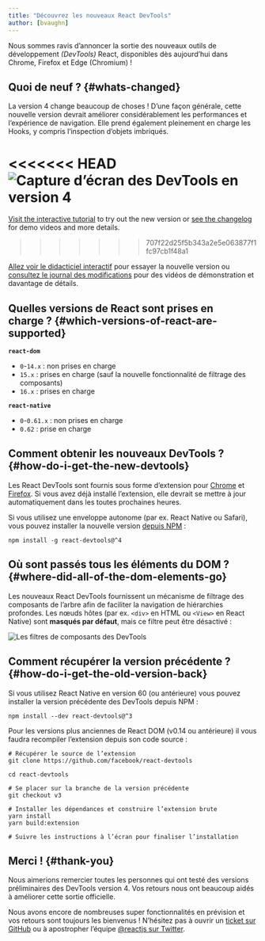 ```yaml
---
title: "Découvrez les nouveaux React DevTools"
author: [bvaughn]
---
```


Nous sommes ravis d’annoncer la sortie des nouveaux outils de développement *(DevTools)* React, disponibles dès aujourd’hui dans Chrome, Firefox et Edge (Chromium) !

## Quoi de neuf ? {#whats-changed}

La version 4 change beaucoup de choses !  D’une façon générale, cette nouvelle version devrait améliorer considérablement les performances et l’expérience de navigation.  Elle prend également pleinement en charge les Hooks, y compris l’inspection d’objets imbriqués.

<<<<<<< HEAD
![Capture d’écran des DevTools en version 4](../images/blog/devtools-v4-screenshot.png)
=======
[Visit the interactive tutorial](https://react-devtools-tutorial.now.sh/) to try out the new version or [see the changelog](https://github.com/facebook/react/blob/main/packages/react-devtools/CHANGELOG.md#400-august-15-2019) for demo videos and more details.
>>>>>>> 707f22d25f5b343a2e5e063877f1fc97cb1f48a1

[Allez voir le didacticiel interactif](https://react-devtools-tutorial.now.sh/) pour essayer la nouvelle version ou [consultez le journal des modifications](https://github.com/facebook/react/blob/master/packages/react-devtools/CHANGELOG.md#400-august-15-2019) pour des vidéos de démonstration et davantage de détails.

## Quelles versions de React sont prises en charge ? {#which-versions-of-react-are-supported}

**`react-dom`**

* `0`-`14.x` : non prises en charge
* `15.x` : prises en charge (sauf la nouvelle fonctionnalité de filtrage des composants)
* `16.x` : prises en charge

**`react-native`**
* `0`-`0.61.x` : non prises en charge
* `0.62` : prise en charge

## Comment obtenir les nouveaux DevTools ? {#how-do-i-get-the-new-devtools}

Les React DevTools sont fournis sous forme d’extension pour [Chrome](https://chrome.google.com/webstore/detail/react-developer-tools/fmkadmapgofadopljbjfkapdkoienihi?hl=fr) et [Firefox](https://addons.mozilla.org/fr/firefox/addon/react-devtools/).  Si vous avez déjà installé l’extension, elle devrait se mettre à jour automatiquement dans les toutes prochaines heures.

Si vous utilisez une enveloppe autonome (par ex. React Native ou Safari), vous pouvez installer la nouvelle version [depuis NPM](https://www.npmjs.com/package/react-devtools) :

```shell
npm install -g react-devtools@^4
```

## Où sont passés tous les éléments du DOM ? {#where-did-all-of-the-dom-elements-go}

Les nouveaux React DevTools fournissent un mécanisme de filtrage des composants de l’arbre afin de faciliter la navigation de hiérarchies profondes.  Les nœuds hôtes (par ex. `<div>` en HTML ou `<View>` en React Native) sont **masqués par défaut**, mais ce filtre peut être désactivé :

![Les filtres de composants des DevTools](../images/blog/devtools-component-filters.gif)

## Comment récupérer la version précédente ? {#how-do-i-get-the-old-version-back}

Si vous utilisez React Native en version 60 (ou antérieure) vous pouvez installer la version précédente des DevTools depuis NPM :

```shell
npm install --dev react-devtools@^3
```

Pour les versions plus anciennes de React DOM (v0.14 ou antérieure) il vous faudra recompiler l’extension depuis son code source :

```shell
# Récupérer le source de l’extension
git clone https://github.com/facebook/react-devtools

cd react-devtools

# Se placer sur la branche de la version précédente
git checkout v3

# Installer les dépendances et construire l’extension brute
yarn install
yarn build:extension

# Suivre les instructions à l’écran pour finaliser l’installation
```

## Merci ! {#thank-you}

Nous aimerions remercier toutes les personnes qui ont testé des versions préliminaires des DevTools version 4.  Vos retours nous ont beaucoup aidés à améliorer cette sortie officielle.

Nous avons encore de nombreuses super fonctionnalités en prévision et vos retours sont toujours les bienvenus ! N’hésitez pas à ouvrir un [ticket sur GitHub](https://github.com/facebook/react/issues/new?labels=Component:%20Developer%20Tools) ou à apostropher l’équipe [@reactjs sur Twitter](https://twitter.com/reactjs).
